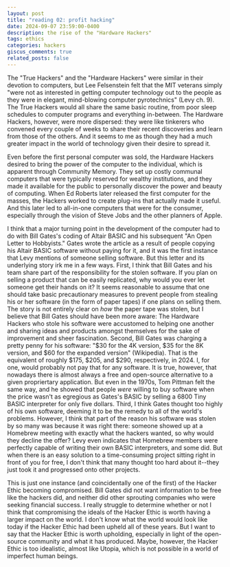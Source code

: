 ```yaml
---
layout: post
title: "reading 02: profit hacking"
date: 2024-09-07 23:59:00-0400
description: the rise of the "Hardware Hackers"
tags: ethics
categories: hackers
giscus_comments: true
related_posts: false
---
```


The "True Hackers" and the "Hardware Hackers" were similar in their devotion to computers, but Lee Felsenstein felt that the MIT veterans simply "were not as interested in getting computer technology out to the people as they were in elegant, mind-blowing computer pyrotechnics" (Levy ch. 9). The True Hackers would all share the same basic routine, from poor sleep schedules to computer programs and everything in-between. The Hardware Hackers, however, were more dispersed: they were like tinkerers who convened every couple of weeks to share their recent discoveries and learn from those of the others. And it seems to me as though they had a much greater impact in the world of technology given their desire to spread it.

Even before the first personal computer was sold, the Hardware Hackers desired to bring the power of the computer to the individual, which is apparent through Community Memory. They set up costly communal computers that were typically reserved for wealthy institutions, and they made it available for the public to personally discover the power and beauty of computing. When Ed Roberts later released the first computer for the masses, the Hackers worked to create plug-ins that actually made it useful. And this later led to all-in-one computers that were for the consumer, especially through the vision of Steve Jobs and the other planners of Apple.

I think that a major turning point in the development of the computer had to do with Bill Gates's coding of Altair BASIC and his subsequent "An Open Letter to Hobbyists." Gates wrote the article as a result of people copying his Altair BASIC software without paying for it, and it was the first instance that Levy mentions of someone selling software. But this letter and its underlying story irk me in a few ways. First, I think that Bill Gates and his team share part of the responsibility for the stolen software. If you plan on selling a product that can be easily replicated, why would you ever let someone get their hands on it? It seems reasonable to assume that one should take basic precautionary measures to prevent people from stealing his or her software (in the form of paper tapes) if one plans on selling them. The story is not entirely clear on <i>how</i> the paper tape was stolen, but I believe that Bill Gates should have been more aware: The Hardware Hackers who stole his software were accustomed to helping one another and sharing ideas and products amongst themselves for the sake of improvement and sheer fascination. Second, Bill Gates was charging a pretty penny for his software: "$30 for the 4K version, $35 for the 8K version, and $60 for the expanded version" (Wikipedia). That is the equivalent of roughly $175, $205, and $290, respectively, in 2024. I, for one, would probably not pay that for any software. It is true, however, that nowadays there is almost always a free and open-source alternative to a given propriertary application. But even in the 1970s, Tom Pittman felt the same way, and he showed that people <i>were</i> willing to buy software when the price wasn't as egregious as Gates's BASIC by selling a 6800 Tiny BASIC interpreter for only five dollars. Third, I think Gates thought too highly of his own software, deeming it to be the remedy to all of the world's problems. However, I think that part of the reason his software was stolen by so many was because it was right there: someone showed up at a Homebrew meeting with exactly what the hackers wanted, so why would they decline the offer? Levy even indicates that Homebrew members were perfectly capable of writing their own BASIC interpreters, and some did. But when there is an easy solution to a time-consuming project sitting right in front of you for free, I don't think that many thought too hard about it--they just took it and progressed onto other projects.

This is just one instance (and coincidentally one of the first) of the Hacker Ethic becoming compromised. Bill Gates did not want information to be free like the hackers did, and neither did other sprouting companies who were seeking financial success. I really struggle to determine whether or not I think that compromising the ideals of the Hacker Ethic is worth having a larger impact on the world. I don't know what the world would look like today if the Hacker Ethic had been upheld all of these years. But I want to say that the Hacker Ethic is worth upholding, especially in light of the open-source community and what it has produced. Maybe, however, the Hacker Ethic is too idealistic, almost like Utopia, which is not possible in a world of imperfect human beings.
